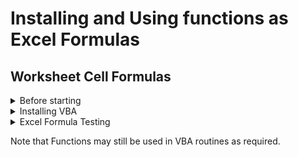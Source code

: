 # Installing and Using functions as Excel Formulas
## Worksheet Cell Formulas


<details><summary>Before starting</summary>
<p>

* Check that the Com Port settings match on both the PC and attached device.  
* Connect a terminal emulator or similar device to the PC's COM Port. 
* See [screenshot](MODE_COM1.jpg) in folder for Com Port settings check on host PC.

</p>
</details>   

<details><summary>Installing VBA</summary>
<p>

1.  Download SERIAL_PORT_EXTRA_SIMPLE_VBAn.bas 
2.  Open a new Excel document 
3.  Enter the VBA Environment (Alt-F11)
4.  From VBA Environment, view the Project Explorer (Control-R)
5.  From Project Explorer, right-hand click and select Import File.
6.  Import the file SERIAL_PORT_EXTRA_SIMPLE_VBAn.bas
7.  Check that a new module SERIAL_PORT_VBA_SIMPLE is created and visible in the Modules folder. 
8.  Check/Edit `COM_PORT_NUMBER` value at start of module SERIAL_PORT_VBA_SIMPLE  
9.  In function `READ_COM_PORT`, remove the comment mark before `Application.Volatile`    
10. Close and return to Excel (Alt-Q)  
11. IMPORTANT - save document as type **Macro-Enabled** with a file name of your choice.
  

</p>
</details>   

<details><summary>Excel Formula Testing</summary>
<p>

<details><summary>Start Com Port</summary>
<p>  
  
* In Cell **A3**, type the formula `=start_com_port()` and hit return
* Check that `TRUE` is now shown in cell **A3**
* `TRUE` confirms that the port has started.
  
</p>
</details>    
 
<details><summary>Send to Com Port</summary>
<p>    
  
* Enter some short text in Cell **B5** - e.g. **TEST123**
* In Cell **A5**, type the formula `=send_com_port(B5)` and hit return
* Check that `TRUE` is now shown in cell **A5**  
* Check that **TEST123** appears on your device
* Change the text in Cell **B5** - e.g. **QWERTY** and hit return
* Check that `TRUE` is still shown in cell **A5**  
* Check that **QWERTY** appears on your device
* This confirms that `send_com_port` is working.    
  
  </p>
</details>   
  
<details><summary>Read from Com Port</summary>
<p>    
  
* In Cell **B7**, type the formula `=read_com_port()` and hit return
* Enter some text on your device - e.g. **HELLO**
* Change any other cell or press F9 key on your PC 
* Check that **HELLO** appears in Cell **B7**
* Change any other cell or press F9 key on your PC for a second time
* Check that Cell **B7** returns to blank
* Enter some new text on your device - e.g. **AGAIN** 
* Change any other cell or press F9 key on your PC for a third time
* Check that **AGAIN** appears in Cell **B7**  
* This confirms that `read_com_port` and `Application.Volatile` are working.  
  
</p>
</details>     

 <details><summary>Stop Com Port</summary>
<p>  
  
* In Cell **A9**, type the formula `=stop_com_port()` and hit return
* Check that `TRUE` is now shown in cell **A9**
* `TRUE` confirms that the port has stopped.
* Change any other cell or press F9 key on your PC
* Check that **FALSE** appears in Cell **A5** (send_com_port has failed as expected)
* This confirms that `stop_com_port` is working. 
  
</p>
</details>     
  
</p>
</details>   

Note that Functions may still be used in VBA routines as required. 
